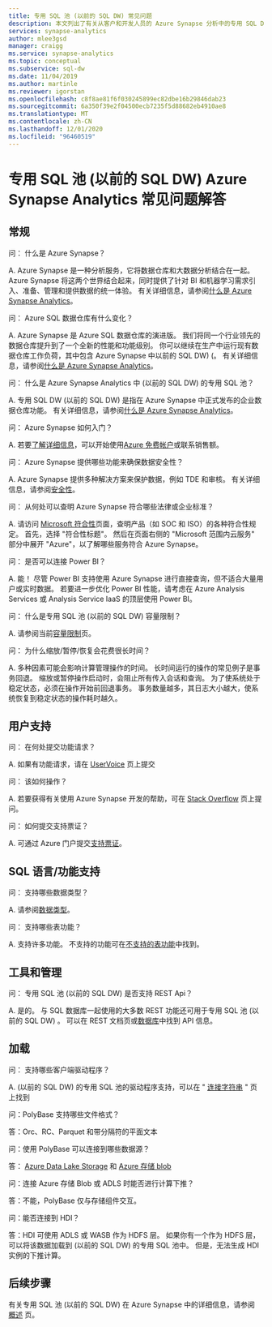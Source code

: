```yaml
---
title: 专用 SQL 池 (以前的 SQL DW) 常见问题
description: 本文列出了有关从客户和开发人员的 Azure Synapse 分析中的专用 SQL DW)  (以前的常见问题。
services: synapse-analytics
author: mlee3gsd
manager: craigg
ms.service: synapse-analytics
ms.topic: conceptual
ms.subservice: sql-dw
ms.date: 11/04/2019
ms.author: martinle
ms.reviewer: igorstan
ms.openlocfilehash: c8f8ae81f6f030245899ec82dbe16b29846dab23
ms.sourcegitcommit: 6a350f39e2f04500ecb7235f5d88682eb4910ae8
ms.translationtype: MT
ms.contentlocale: zh-CN
ms.lasthandoff: 12/01/2020
ms.locfileid: "96460519"
---
```

# <a name="dedicated-sql-pool-formerly-sql-dw-in-azure-synapse-analytics-frequently-asked-questions"></a>专用 SQL 池 (以前的 SQL DW) Azure Synapse Analytics 常见问题解答

## <a name="general"></a>常规

问： 什么是 Azure Synapse？

A. Azure Synapse 是一种分析服务，它将数据仓库和大数据分析结合在一起。 Azure Synapse 将这两个世界结合起来，同时提供了针对 BI 和机器学习需求引入、准备、管理和提供数据的统一体验。 有关详细信息，请参阅[什么是 Azure Synapse Analytics](sql-data-warehouse-overview-what-is.md)。

问： Azure SQL 数据仓库有什么变化？

A. Azure Synapse 是 Azure SQL 数据仓库的演进版。 我们将同一个行业领先的数据仓库提升到了一个全新的性能和功能级别。 你可以继续在生产中运行现有数据仓库工作负荷，其中包含 Azure Synapse 中以前的 SQL DW)  (。 有关详细信息，请参阅[什么是 Azure Synapse Analytics](sql-data-warehouse-overview-what-is.md)。

问： 什么是 Azure Synapse Analytics 中 (以前的 SQL DW) 的专用 SQL 池？

A. 专用 SQL DW (以前的 SQL DW) 是指在 Azure Synapse 中正式发布的企业数据仓库功能。 有关详细信息，请参阅[什么是 Azure Synapse Analytics](sql-data-warehouse-overview-what-is.md)。

问： Azure Synapse 如何入门？

A. 若要[了解详细信息](https://info.microsoft.com/ww-landing-azure-sql-data-warehouse-contactme.html)，可以开始使用[Azure 免费帐户](https://azure.microsoft.com/free/sql-data-warehouse/)或联系销售额。

问： Azure Synapse 提供哪些功能来确保数据安全性？

A. Azure Synapse 提供多种解决方案来保护数据，例如 TDE 和审核。 有关详细信息，请参阅[安全性](sql-data-warehouse-overview-manage-security.md)。

问： 从何处可以查明 Azure Synapse 符合哪些法律或企业标准？

A. 请访问 [Microsoft 符合性](https://www.microsoft.com/trustcenter/compliance/complianceofferings)页面，查明产品（如 SOC 和 ISO）的各种符合性规定。 首先，选择 "符合性标题"。 然后在页面右侧的 "Microsoft 范围内云服务" 部分中展开 "Azure"，以了解哪些服务符合 Azure Synapse。

问： 是否可以连接 Power BI？

A. 能！ 尽管 Power BI 支持使用 Azure Synapse 进行直接查询，但不适合大量用户或实时数据。 若要进一步优化 Power BI 性能，请考虑在 Azure Analysis Services 或 Analysis Service IaaS 的顶层使用 Power BI。

问： 什么是专用 SQL 池 (以前的 SQL DW) 容量限制？

A. 请参阅当前[容量限制](sql-data-warehouse-service-capacity-limits.md)页。

问： 为什么缩放/暂停/恢复会花费很长时间？

A. 多种因素可能会影响计算管理操作的时间。 长时间运行的操作的常见例子是事务回退。 缩放或暂停操作启动时，会阻止所有传入会话和查询。 为了使系统处于稳定状态，必须在操作开始前回退事务。 事务数量越多，其日志大小越大，使系统恢复到稳定状态的操作耗时越久。

## <a name="user-support"></a>用户支持

问： 在何处提交功能请求？

A. 如果有功能请求，请在 [UserVoice](https://feedback.azure.com/forums/307516-sql-data-warehouse) 页上提交

问： 该如何操作？

A. 若要获得有关使用 Azure Synapse 开发的帮助，可在 [Stack Overflow](https://stackoverflow.com/questions/tagged/azure-sqldw) 页上提问。

问： 如何提交支持票证？

A. 可通过 Azure 门户提交[支持票证](sql-data-warehouse-get-started-create-support-ticket.md)。

## <a name="sql-languagefeature-support"></a>SQL 语言/功能支持

问： 支持哪些数据类型？

A. 请参阅[数据类型](sql-data-warehouse-tables-data-types.md)。

问： 支持哪些表功能？

A. 支持许多功能。 不支持的功能可在[不支持的表功能](sql-data-warehouse-tables-data-types.md)中找到。

## <a name="tooling-and-administration"></a>工具和管理

问： 专用 SQL 池 (以前的 SQL DW) 是否支持 REST Api？

A. 是的。 与 SQL 数据库一起使用的大多数 REST 功能还可用于专用 SQL 池 (以前的 SQL DW) 。 可以在 REST 文档页或[数据库](/rest/api/sql/databases?toc=/azure/synapse-analytics/sql-data-warehouse/toc.json&bc=/azure/synapse-analytics/sql-data-warehouse/breadcrumb/toc.json)中找到 API 信息。

## <a name="loading"></a>加载

问： 支持哪些客户端驱动程序？

A.  (以前的 SQL DW) 的专用 SQL 池的驱动程序支持，可以在 " [连接字符串](sql-data-warehouse-connection-strings.md) " 页上找到

问：PolyBase 支持哪些文件格式？

答：Orc、RC、Parquet 和带分隔符的平面文本

问：使用 PolyBase 可以连接到哪些数据源？

答： [Azure Data Lake Storage](sql-data-warehouse-load-from-azure-data-lake-store.md) 和 [Azure 存储 blob](sql-data-warehouse-load-from-azure-blob-storage-with-polybase.md)

问：连接 Azure 存储 Blob 或 ADLS 时能否进行计算下推？

答：不能，PolyBase 仅与存储组件交互。

问：能否连接到 HDI？

答：HDI 可使用 ADLS 或 WASB 作为 HDFS 层。 如果你有一个作为 HDFS 层，可以将该数据加载到 (以前的 SQL DW) 的专用 SQL 池中。 但是，无法生成 HDI 实例的下推计算。

## <a name="next-steps"></a>后续步骤

有关专用 SQL 池 (以前的 SQL DW) 在 Azure Synapse 中的详细信息，请参阅 [概述](sql-data-warehouse-overview-what-is.md) 页。
